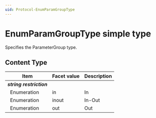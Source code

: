 ```yaml
---
uid: Protocol-EnumParamGroupType
---
```


# EnumParamGroupType simple type

Specifies the ParameterGroup type.

## Content Type

|Item|Facet value|Description|
|--- |--- |--- |
|***string restriction***|||
|&nbsp;&nbsp;Enumeration|in|In|
|&nbsp;&nbsp;Enumeration|inout|In-Out|
|&nbsp;&nbsp;Enumeration|out|Out|
